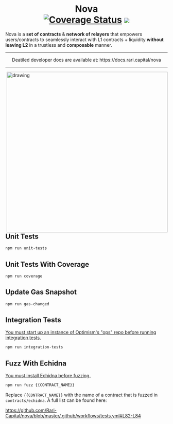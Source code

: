 <h1 align="center">Nova<br><a href='https://coveralls.io/github/Rari-Capital/nova?branch=master'><img src='https://coveralls.io/repos/github/Rari-Capital/nova/badge.svg?branch=master' alt='Coverage Status' /></a> <a href="https://github.com/Rari-Capital/nova/actions/workflows/tests.yml"><img src="https://github.com/Rari-Capital/nova/actions/workflows/tests.yml/badge.svg"/></a></h1>  

Nova is a **set of contracts** & **network of relayers** that empowers users/contracts to seamlessly interact with L1 contracts + liquidity **without leaving L2** in a trustless and **composable** manner.

---

<p align="center"> Deatiled developer docs are available at: https://docs.rari.capital/nova </h1>

---

<img align="right" src="https://user-images.githubusercontent.com/26209401/116805216-c5e9ef80-aad9-11eb-81c8-06dcb2468c9c.png" alt="drawing" width="500"/>

## Unit Tests

```bash
npm run unit-tests
```

## Unit Tests With Coverage

```bash
npm run coverage
```

## Update Gas Snapshot

```bash
npm run gas-changed
```

## Integration Tests
[You must start up an instance of Optimism's "ops" repo before running integration tests.](https://github.com/ethereum-optimism/optimism/tree/develop/ops)

```bash
npm run integration-tests
```

## Fuzz With Echidna
[You must install Echidna before fuzzing.](https://github.com/crytic/echidna#installation)

```bash
npm run fuzz {{CONTRACT_NAME}}
```
Replace `{{CONTRACT_NAME}}` with the name of a contract that is fuzzed in `contracts/echidna`. A full list can be found here:

https://github.com/Rari-Capital/nova/blob/master/.github/workflows/tests.yml#L82-L84
